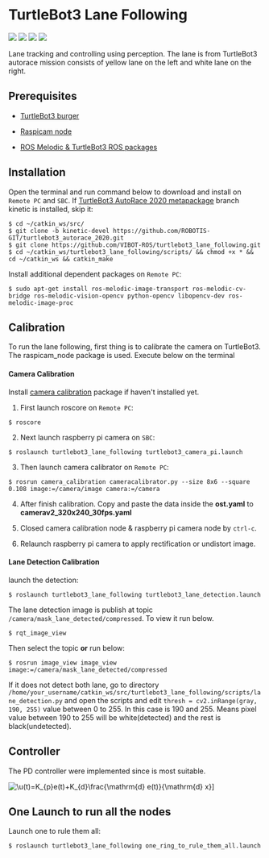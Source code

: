 
# TurtleBot3 Lane Following

![](https://img.shields.io/badge/Python-2.7-yellow)
![](https://img.shields.io/badge/ROS-melodic-brightgreen)
![](https://img.shields.io/badge/Ubuntu-18.04-orange)
![](https://img.shields.io/badge/OpenCV-3.2-blue)

Lane tracking and controlling using perception. The lane is from TurtleBot3 autorace mission consists of yellow lane on the left and white lane on the right.

## Prerequisites

- [TurtleBot3 burger](https://emanual.robotis.com/docs/en/platform/turtlebot3/features/)

- [Raspicam node](https://github.com/UbiquityRobotics/raspicam_node)

- [ROS Melodic & TurtleBot3 ROS packages](https://emanual.robotis.com/docs/en/platform/turtlebot3/quick-start/)

## Installation

Open the terminal and run command below to download and install on `Remote PC` and `SBC`. If [TurtleBot3 AutoRace 2020 metapackage](https://github.com/ROBOTIS-GIT/turtlebot3_autorace_2020) branch kinetic is installed, skip it:

    $ cd ~/catkin_ws/src/
    $ git clone -b kinetic-devel https://github.com/ROBOTIS-GIT/turtlebot3_autorace_2020.git
    $ git clone https://github.com/VIBOT-ROS/turtlebot3_lane_following.git
    $ cd ~/catkin_ws/turtlebot3_lane_following/scripts/ && chmod +x * && cd ~/catkin_ws && catkin_make

Install additional dependent packages on `Remote PC`:

    $ sudo apt-get install ros-melodic-image-transport ros-melodic-cv-bridge ros-melodic-vision-opencv python-opencv libopencv-dev ros-melodic-image-proc

## Calibration

To run the lane following, first thing is to calibrate the camera on TurtleBot3. The raspicam_node package is used. Execute below on the terminal

#### Camera Calibration

Install [camera calibration](http://wiki.ros.org/camera_calibration) package if haven't installed yet.

  1. First launch roscore on `Remote PC`:

    $ roscore

  2. Next launch raspberry pi camera on `SBC`:

    $ roslaunch turtlebot3_lane_following turtlebot3_camera_pi.launch

  3. Then launch camera calibrator on `Remote PC`:

    $ rosrun camera_calibration cameracalibrator.py --size 8x6 --square 0.108 image:=/camera/image camera:=/camera

  4. After finish calibration. Copy and paste the data inside the **ost.yaml** to **camerav2_320x240_30fps.yaml**

  5. Closed camera calibration node & raspberry pi camera node by `ctrl-c`.

  6. Relaunch raspberry pi camera to apply rectification or undistort image.

#### Lane Detection Calibration

launch the detection:

    $ roslaunch turtlebot3_lane_following turtlebot3_lane_detection.launch

The lane detection image is publish at topic `/camera/mask_lane_detected/compressed`. To view it run below.

    $ rqt_image_view
    
Then select the topic **or** run below:
    
    $ rosrun image_view image_view image:=/camera/mask_lane_detected/compressed
    
If it does not detect both lane, go to directory `/home/your_username/catkin_ws/src/turtlebot3_lane_following/scripts/lane_detection.py` and open the scripts and edit `thresh = cv2.inRange(gray, 190, 255)` value between 0 to 255. In this case is 190 and 255. Means pixel value between 190 to 255 will be white(detected) and the rest is black(undetected).

## Controller

The PD controller were implemented since is most suitable.

![\u(t)=K_{p}*e(t)+K_{d}*\frac{\mathrm{d} e(t)}{\mathrm{d} x}\]](https://render.githubusercontent.com/render/math?math=%5Cdisplaystyle+%5Cu%28t%29%3DK_%7Bp%7D%2Ae%28t%29%2BK_%7Bd%7D%2A%5Cfrac%7B%5Cmathrm%7Bd%7D+e%28t%29%7D%7B%5Cmathrm%7Bd%7D+x%7D%5C%5D+)

## One Launch to run all the nodes

Launch one to rule them all:

    $ roslaunch turtlebot3_lane_following one_ring_to_rule_them_all.launch


